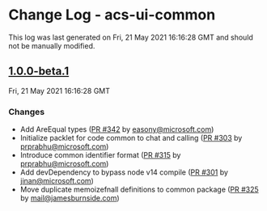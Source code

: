 # Change Log - acs-ui-common

This log was last generated on Fri, 21 May 2021 16:16:28 GMT and should not be manually modified.

<!-- Start content -->

## [1.0.0-beta.1](https://github.com/azure/communication-ui-sdk/tree/acs-ui-common_v1.0.0-beta.1)

Fri, 21 May 2021 16:16:28 GMT

### Changes

- Add AreEqual types ([PR #342](https://github.com/azure/communication-ui-sdk/pull/342) by easony@microsoft.com)
- Initialize packlet for code common to chat and calling ([PR #303](https://github.com/azure/communication-ui-sdk/pull/303) by prprabhu@microsoft.com)
- Introduce common identifier format ([PR #315](https://github.com/azure/communication-ui-sdk/pull/315) by prprabhu@microsoft.com)
- Add devDependency to bypass node v14 compile ([PR #301](https://github.com/azure/communication-ui-sdk/pull/301) by jinan@microsoft.com)
- Move duplicate memoizefnall definitions to common package ([PR #325](https://github.com/azure/communication-ui-sdk/pull/325) by mail@jamesburnside.com)
